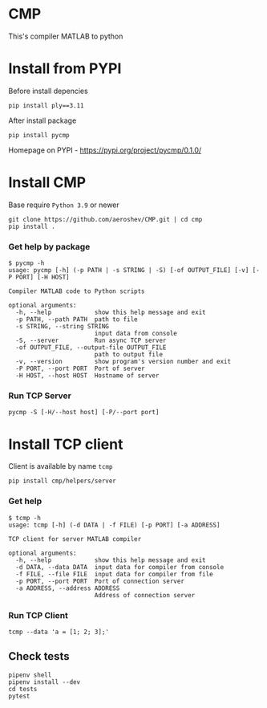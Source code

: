 # CMP
This's compiler MATLAB to python

# Install from PYPI
Before install depencies
```shell
pip install ply==3.11
```
After install package
```shell
pip install pycmp
```
Homepage on PYPI - https://pypi.org/project/pycmp/0.1.0/

# Install CMP
Base require `Python 3.9` or newer

```shell
git clone https://github.com/aeroshev/CMP.git | cd cmp
pip install .
```

### Get help by package
```shell
$ pycmp -h
usage: pycmp [-h] (-p PATH | -s STRING | -S) [-of OUTPUT_FILE] [-v] [-P PORT] [-H HOST]

Compiler MATLAB code to Python scripts

optional arguments:
  -h, --help            show this help message and exit
  -p PATH, --path PATH  path to file
  -s STRING, --string STRING
                        input data from console
  -S, --server          Run async TCP server
  -of OUTPUT_FILE, --output-file OUTPUT_FILE
                        path to output file
  -v, --version         show program's version number and exit
  -P PORT, --port PORT  Port of server
  -H HOST, --host HOST  Hostname of server
```

### Run TCP Server
```shell
pycmp -S [-H/--host host] [-P/--port port]
```

# Install TCP client
Client is available by name `tcmp`
```shell
pip install cmp/helpers/server 
```

### Get help
```shell
$ tcmp -h
usage: tcmp [-h] (-d DATA | -f FILE) [-p PORT] [-a ADDRESS]

TCP client for server MATLAB compiler

optional arguments:
  -h, --help            show this help message and exit
  -d DATA, --data DATA  input data for compiler from console
  -f FILE, --file FILE  input data for compiler from file
  -p PORT, --port PORT  Port of connection server
  -a ADDRESS, --address ADDRESS
                        Address of connection server

```

### Run TCP Client
```shell
tcmp --data 'a = [1; 2; 3];'
```

## Check tests
```shell
pipenv shell
pipenv install --dev
cd tests
pytest
```
